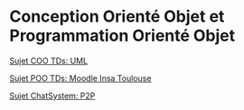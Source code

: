 # Conception Orienté Objet et Programmation Orienté Objet

[Sujet COO TDs: UML](http://homepages.laas.fr/gauriol/drupal/content/sujets-de-td-coo-4ir)

[Sujet POO TDs: Moodle Insa Toulouse](http://moodle.insa-toulouse.fr/course/view.php?id=199)

[Sujet ChatSystem: P2P](http://homepages.laas.fr/gauriol/drupal/content/sujets-de-td-coo-4ir)
